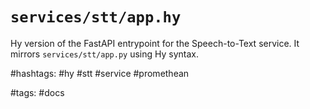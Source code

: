 # `services/stt/app.hy`

Hy version of the FastAPI entrypoint for the Speech-to-Text service.
It mirrors `services/stt/app.py` using Hy syntax.

#hashtags: #hy #stt #service #promethean

#tags: #docs
